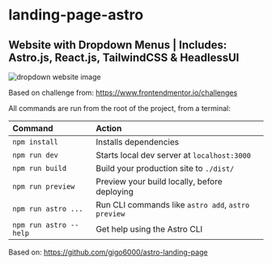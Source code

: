 # landing-page-astro

## Website with Dropdown Menus | Includes: Astro.js, React.js, TailwindCSS & HeadlessUI

![dropdown website image](https://res.cloudinary.com/dz209s6jk/image/upload/f_auto,q_auto,w_700/Challenges/x35fo4g0mcmxbl9ht02l.jpg)

Based on challenge from: https://www.frontendmentor.io/challenges

All commands are run from the root of the project, from a terminal:

| Command                | Action                                             |
| :--------------------- | :------------------------------------------------- |
| `npm install`          | Installs dependencies                              |
| `npm run dev`          | Starts local dev server at `localhost:3000`        |
| `npm run build`        | Build your production site to `./dist/`            |
| `npm run preview`      | Preview your build locally, before deploying       |
| `npm run astro ...`    | Run CLI commands like `astro add`, `astro preview` |
| `npm run astro --help` | Get help using the Astro CLI                       |

Based on: https://github.com/gigo6000/astro-landing-page
